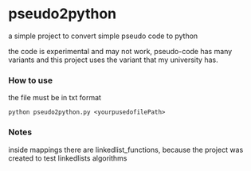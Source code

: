 # pseudo2python

a simple project to convert simple pseudo code to python

the code is experimental and may not work, pseudo-code has many variants and this project uses the variant that my university has.

### How to use

the file must be in txt format

```
python pseudo2python.py <yourpusedofilePath>
```

### Notes

inside mappings there are linkedlist_functions, because the project was created to test linkedlists algorithms
